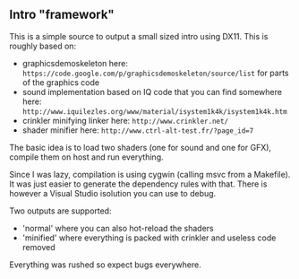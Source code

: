 Intro "framework"
-----------------

This is a simple source to output a small sized intro using DX11.
This is roughly based on:
* graphicsdemoskeleton here:
  `https://code.google.com/p/graphicsdemoskeleton/source/list` for parts of the
  graphics code
* sound implementation based on IQ code that you can find somewhere here:
  `http://www.iquilezles.org/www/material/isystem1k4k/isystem1k4k.htm`
* crinkler minifying linker here:
  `http://www.crinkler.net/`
* shader minifier here:
 `http://www.ctrl-alt-test.fr/?page_id=7`

The basic idea is to load two shaders (one for sound and one for GFX), compile
them on host and run everything.

Since I was lazy, compilation is using cygwin (calling msvc from a Makefile). It
was just easier to generate the dependency rules with that. There is however a
Visual Studio isolution you can use to debug.

Two outputs are supported:
* 'normal' where you can also hot-reload the shaders
* 'minified' where everything is packed with crinkler and useless code removed

Everything was rushed so expect bugs everywhere.

